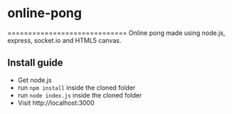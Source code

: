 # online-pong
=============================
Online pong made using node.js, express, socket.io and HTML5 canvas.

## Install guide
* Get node.js
* run `npm install` inside the cloned folder
* run `node index.js` inside the cloned folder
* Visit http://localhost:3000
